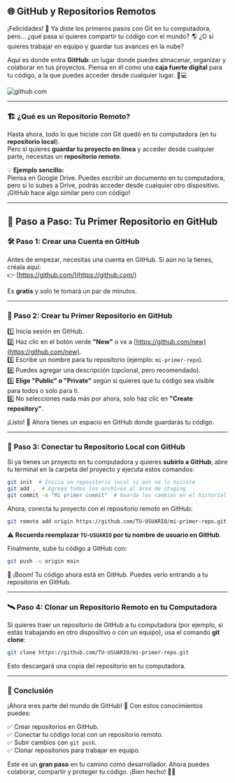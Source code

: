 ## 🌐 **GitHub y Repositorios Remotos**  

¡Felicidades! 🎉 Ya diste los primeros pasos con Git en tu computadora, pero… ¿qué pasa si quieres compartir tu código con el mundo? 🌎 ¿O si quieres trabajar en equipo y guardar tus avances en la nube?  

Aquí es donde entra **GitHub**: un lugar donde puedes almacenar, organizar y colaborar en tus proyectos. Piensa en él como una **caja fuerte digital** para tu código, a la que puedes acceder desde cualquier lugar. 🔐💻  

![github.com](https://i.imgur.com/O3VdGme.png) 

---

### 🏗️ **¿Qué es un Repositorio Remoto?**  
Hasta ahora, todo lo que hiciste con Git quedó en tu computadora (en tu **repositorio local**).  
Pero si quieres **guardar tu proyecto en línea** y acceder desde cualquier parte, necesitas un **repositorio remoto**.  

💡 **Ejemplo sencillo:**  
Piensa en Google Drive. Puedes escribir un documento en tu computadora, pero si lo subes a Drive, podrás acceder desde cualquier otro dispositivo. ¡GitHub hace algo similar pero con código!  

---

## 🚀 **Paso a Paso: Tu Primer Repositorio en GitHub**  

### 🛠️ **Paso 1: Crear una Cuenta en GitHub**  
Antes de empezar, necesitas una cuenta en GitHub. Si aún no la tienes, créala aquí:  
👉 [https://github.com/](https://github.com/)  

Es **gratis** y solo te tomará un par de minutos.  

---

### 📂 **Paso 2: Crear tu Primer Repositorio en GitHub**  

1️⃣ Inicia sesión en GitHub.  
2️⃣ Haz clic en el botón verde **"New"** o ve a [https://github.com/new](https://github.com/new).  
3️⃣ Escribe un nombre para tu repositorio (ejemplo: `mi-primer-repo`).  
4️⃣ Puedes agregar una descripción (opcional, pero recomendado).  
5️⃣ **Elige "Public" o "Private"** según si quieres que tu código sea visible para todos o solo para ti.  
6️⃣ No selecciones nada más por ahora, solo haz clic en **"Create repository"**.  

¡Listo! 🎉 Ahora tienes un espacio en GitHub donde guardarás tu código.  

---

### 🔗 **Paso 3: Conectar tu Repositorio Local con GitHub**  

Si ya tienes un proyecto en tu computadora y quieres **subirlo a GitHub**, abre tu terminal en la carpeta del proyecto y ejecuta estos comandos:  

```bash
git init  # Inicia un repositorio local si aún no lo hiciste
git add .  # Agrega todos los archivos al área de staging
git commit -m "Mi primer commit"  # Guarda los cambios en el historial de Git
```

Ahora, conecta tu proyecto con el repositorio remoto en GitHub:  

```bash
git remote add origin https://github.com/TU-USUARIO/mi-primer-repo.git
```

⚠️ **Recuerda reemplazar `TU-USUARIO` por tu nombre de usuario en GitHub**.  

Finalmente, sube tu código a GitHub con:  

```bash
git push -u origin main
```

🎉 ¡Boom! Tu código ahora está en GitHub. Puedes verlo entrando a tu repositorio en GitHub.  

---

### 🛰️ **Paso 4: Clonar un Repositorio Remoto en tu Computadora**  

Si quieres traer un repositorio de GitHub a tu computadora (por ejemplo, si estás trabajando en otro dispositivo o con un equipo), usa el comando **git clone**:  

```bash
git clone https://github.com/TU-USUARIO/mi-primer-repo.git
```

Esto descargará una copia del repositorio en tu computadora.  

---

### 🎯 **Conclusión**  

¡Ahora eres parte del mundo de GitHub! 🚀 Con estos conocimientos puedes:  

✅ Crear repositorios en GitHub.  
✅ Conectar tu código local con un repositorio remoto.  
✅ Subir cambios con `git push`.  
✅ Clonar repositorios para trabajar en equipo.  

Este es un **gran paso** en tu camino como desarrollador. Ahora puedes colaborar, compartir y proteger tu código. ¡Bien hecho! 💪😃